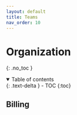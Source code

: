 ```yaml
---
layout: default
title: Teams
nav_order: 10
---
```

# Organization
{: .no_toc }


<details open markdown="block">
  <summary>
    Table of contents
  </summary>
  {: .text-delta }
- TOC
{:toc}
</details>

## Billing

